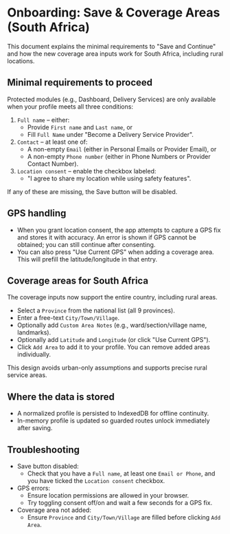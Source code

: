 # Onboarding: Save & Coverage Areas (South Africa)

This document explains the minimal requirements to "Save and Continue" and how the new coverage area inputs work for South Africa, including rural locations.

## Minimal requirements to proceed
Protected modules (e.g., Dashboard, Delivery Services) are only available when your profile meets all three conditions:

1. `Full name` – either:
   - Provide `First name` and `Last name`, or
   - Fill `Full Name` under "Become a Delivery Service Provider".
2. `Contact` – at least one of:
   - A non-empty `Email` (either in Personal Emails or Provider Email), or
   - A non-empty `Phone number` (either in Phone Numbers or Provider Contact Number).
3. `Location consent` – enable the checkbox labeled:
   - "I agree to share my location while using safety features".

If any of these are missing, the Save button will be disabled.

## GPS handling
- When you grant location consent, the app attempts to capture a GPS fix and stores it with accuracy. An error is shown if GPS cannot be obtained; you can still continue after consenting.
- You can also press "Use Current GPS" when adding a coverage area. This will prefill the latitude/longitude in that entry.

## Coverage areas for South Africa
The coverage inputs now support the entire country, including rural areas.

- Select a `Province` from the national list (all 9 provinces).
- Enter a free-text `City/Town/Village`.
- Optionally add `Custom Area Notes` (e.g., ward/section/village name, landmarks).
- Optionally add `Latitude` and `Longitude` (or click "Use Current GPS").
- Click `Add Area` to add it to your profile. You can remove added areas individually.

This design avoids urban-only assumptions and supports precise rural service areas.

## Where the data is stored
- A normalized profile is persisted to IndexedDB for offline continuity.
- In-memory profile is updated so guarded routes unlock immediately after saving.

## Troubleshooting
- Save button disabled:
  - Check that you have a `Full name`, at least one `Email or Phone`, and you have ticked the `Location consent` checkbox.
- GPS errors:
  - Ensure location permissions are allowed in your browser.
  - Try toggling consent off/on and wait a few seconds for a GPS fix.
- Coverage area not added:
  - Ensure `Province` and `City/Town/Village` are filled before clicking `Add Area`.
